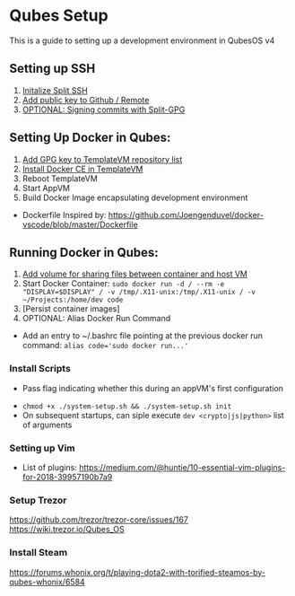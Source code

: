 # Qubes Setup
This is a guide to setting up a development environment in QubesOS v4

## Setting up SSH
1. [Initalize Split SSH](https://deniszanin.com/using-split-ssh-gpg-in-qubes-os/)
2. [Add public key to Github / Remote](https://help.github.com/articles/adding-a-new-ssh-key-to-your-github-account/)
3. [OPTIONAL: Signing commits with Split-GPG](https://deniszanin.com/using-git-in-qubes-4-split-ssh-split-gpg/) 

## Setting Up Docker in Qubes: 
1. [Add GPG key to TemplateVM repository list](https://www.qubes-os.org/doc/multimedia/)
2. [Install Docker CE in TemplateVM](https://docs.docker.com/install/linux/docker-ce/debian/#set-up-the-repository)
3. Reboot TemplateVM
4. Start AppVM
5. Build Docker Image encapsulating development environment
* Dockerfile Inspired by: https://github.com/Joengenduvel/docker-vscode/blob/master/Dockerfile

## Running Docker in Qubes:
1. [Add volume for sharing files between container and host VM](https://www.digitalocean.com/community/tutorials/how-to-share-data-between-the-docker-container-and-the-host)
2. Start Docker Container: `sudo docker run -d /
				--rm -e "DISPLAY=$DISPLAY" /
				-v /tmp/.X11-unix:/tmp/.X11-unix /
				-v ~/Projects:/home/dev code`
3. [Persist container images]
4. OPTIONAL: Alias Docker Run Command
* Add an entry to ~/.bashrc file pointing at the previous docker run command: `alias code='sudo docker run...'`

### Install Scripts
* Pass flag indicating whether this during an appVM's first configuration
- `chmod +x ./system-setup.sh && ./system-setup.sh init `
- On subsequent startups, can siple execute `dev <crypto|js|python>` list of arguments

### Setting up Vim
- List of plugins:  https://medium.com/@huntie/10-essential-vim-plugins-for-2018-39957190b7a9

### Setup Trezor
https://github.com/trezor/trezor-core/issues/167
https://wiki.trezor.io/Qubes_OS


### Install Steam
https://forums.whonix.org/t/playing-dota2-with-torified-steamos-by-qubes-whonix/6584
